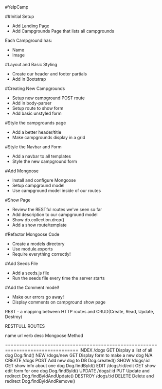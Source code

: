 #YelpCamp

##Initial Setup
* Add Landing Page
* Add Campgrounds Page that lists all campgrounds

Each Campground has:
   * Name
   * Image

#Layout and Basic Styling
* Create our header and footer partials
* Add in Bootstrap

#Creating New Campgrounds
* Setup new campground POST route
* Add in body-parser
* Setup route to show form
* Add basic unstyled form

#Style the campgrounds page
* Add a better header/title
* Make campgrounds display in a grid

#Style the Navbar and Form
* Add a navbar to all templates
* Style the new campground form

#Add Mongoose
* Install and configure Mongoose
* Setup campground model
* Use campground model inside of our routes

#Show Page
* Review the RESTful routes we've seen so far
* Add description to our campground model
* Show db.collection.drop()
* Add a show route/template

#Refactor Mongoose Code
* Create a models directory
* Use module.exports
* Require everything correctly!

#Add Seeds File
* Add a seeds.js file
* Run the seeds file every time the server starts

#Add the Comment model!
* Make our errors go away!
* Display comments on campground show page


REST - a mapping between HTTP routes and CRUD(Create, Read, Update, Destroy)

RESTFULL ROUTES

name    url             verb        desc                         Mongoose Method

================================================================================
INDEX   /dogs           GET     Display a list of all dog        Dog.find()
NEW     /dogs/new       GET     Display form to make a new dog   N/A
CREATE  /dogs           POST    Add new dog to DB                Dog.created()
SHOW    /dogs/:id       GET     show info about one dog          Dog.findById()
EDIT    /dogs/:id/edit  GET     show edit form for one dog       Dog.findById()
UPDATE  /dogs/:id       PUT     Update and redirect              Dog.findByIdAndUpdate()
DESTROY /dogs/:id       DELETE  Delete and redirect              Dog.findByIdAndRemove()